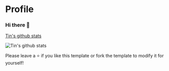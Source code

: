 # Profile

### Hi there 👋

[Tin's github stats](https://github-readme-stats.vercel.app/api?username=LastAncientOne&show_icons=true&theme=tokyonight)

![Tin's github stats](https://github-readme-stats.vercel.app/api?username=LastAncientOne)

Please leave a ⭐️ if you like this template or fork the template to modify it for yourself!

<!--
**LastAncientOne/LastAncientOne** is a ✨ _special_ ✨ repository because its `README.md` (this file) appears on your GitHub profile.

Here are some ideas to get you started:

- 🔭 I’m currently working on ...
- 🌱 I’m currently learning ...
- 👯 I’m looking to collaborate on ...
- 🤔 I’m looking for help with ...
- 💬 Ask me about ...
- 📫 How to reach me: ...
- 😄 Pronouns: ...
- ⚡ Fun fact: ...
-->
